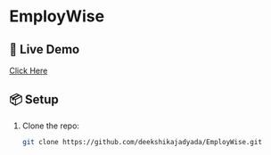 # EmployWise

## 🚀 Live Demo  
[Click Here](https://employwise-psi.vercel.app/)

## 📦 Setup  
1. Clone the repo:  
   ```sh
   git clone https://github.com/deekshikajadyada/EmployWise.git

